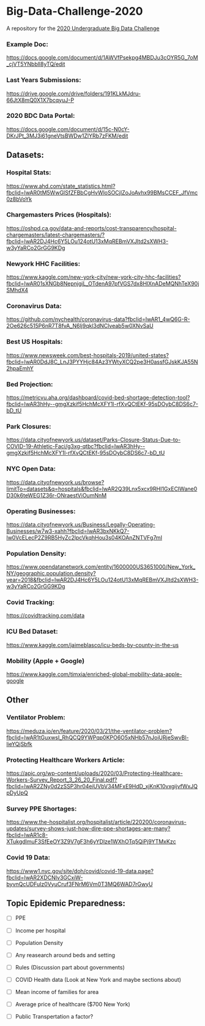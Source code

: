 # Big-Data-Challenge-2020
A repository for the [2020 Undergraduate Big Data Challenge](https://stemfellowship.org/2020-undergraduate-big-data-challenge/?fbclid=IwAR2VN4Td21nvh9L1RZbALjhnGzWvB5LczgZ75XJt5kSSINKQU3HQoEWt4OY)

### Example Doc:

https://docs.google.com/document/d/1AWVfPsekpg4MBDJu3cOYR5G_7oM_cjVT5YNbbll8yTQ/edit

### Last Years Submissions: 
https://drive.google.com/drive/folders/191KLkMJdru-66JtX8mQ0X1X7bcqyuJ-P

### 2020 BDC Data Portal:
https://docs.google.com/document/d/15c-N0cY-DKrJPt_3MJ3i61gneVtsBWDw1ZlYRb7zFKM/edit

## Datasets:

### Hospital Stats:
https://www.ahd.com/state_statistics.html?fbclid=IwAR0tM5WwGlSfZFBbCgHvWloSOCjIZoJoAvhx99BMsCCEF_JfVmc0z8bVoYk

### Chargemasters Prices (Hospitals):
https://oshpd.ca.gov/data-and-reports/cost-transparency/hospital-chargemasters/latest-chargemasters/?fbclid=IwAR2DJ4Hc6Y5LOu124otU13xMqREBmVXJItd2sXWH3-w3yYaRCo2GrGG9KDg

### Newyork HHC Facilities:
https://www.kaggle.com/new-york-city/new-york-city-hhc-facilities?fbclid=IwAR01sXNGb8NepnjgiL_OTdenA97pfVGS7dx8HlXnADeMQNhTeX90jSMhdX4

### Coronavirus Data:
https://github.com/nychealth/coronavirus-data?fbclid=IwAR1_4wQ6G-R-2Oe626c515P6nR7T8fvA_N6lj9qkl3dNClveab5w0XNvSaU

### Best US Hospitals:
https://www.newsweek.com/best-hospitals-2019/united-states?fbclid=IwAR0DdJ8C_LnJ3PYYHjc84Az3YWtyXCQ2pe3H0assfGJskKJA55N2hpaEmhY

### Bed Projection:
https://metricvu.aha.org/dashboard/covid-bed-shortage-detection-tool?fbclid=IwAR3hHy--gmgXzkif5HchMcXFY1l-rfXvQCtEKf-95sDOybC8DS6c7-bD_tU

### Park Closures:
https://data.cityofnewyork.us/dataset/Parks-Closure-Status-Due-to-COVID-19-Athletic-Faci/g3xg-qtbc?fbclid=IwAR3hHy--gmgXzkif5HchMcXFY1l-rfXvQCtEKf-95sDOybC8DS6c7-bD_tU

### NYC Open Data:
https://data.cityofnewyork.us/browse?limitTo=datasets&q=hospitals&fbclid=IwAR2Q39Lnx5xcx9RHI1GxECIWane0D30k6teWEG1Z36r-ONraestViOumNnM

### Operating Businesses:
https://data.cityofnewyork.us/Business/Legally-Operating-Businesses/w7w3-xahh?fbclid=IwAR3bxNKkQ7-lw0VcELecP2Z9RB5HyZc2lpcVkqhHou3s04KOAnZNTVFg7mI

### Population Density:
https://www.opendatanetwork.com/entity/1600000US3651000/New_York_NY/geographic.population.density?year=2018&fbclid=IwAR2DJ4Hc6Y5LOu124otU13xMqREBmVXJItd2sXWH3-w3yYaRCo2GrGG9KDg

### Covid Tracking:
https://covidtracking.com/data

### ICU Bed Dataset:
https://www.kaggle.com/jaimeblasco/icu-beds-by-county-in-the-us

### Mobility (Apple + Google)
https://www.kaggle.com/timxia/enriched-global-mobility-data-apple-google

## Other

### Ventilator Problem:
https://meduza.io/en/feature/2020/03/21/the-ventilator-problem?fbclid=IwAR1tGuxwsI_RhQCQ9YWPqp0KPO6O5xNHb57nJoiURjeSwvBl-lieYQjSbfk

### Protecting Healthcare Workers Article:
https://apic.org/wp-content/uploads/2020/03/Protecting-Healthcare-Workers-Survey_Report_3_26_20_Final.pdf?fbclid=IwAR2ZNy0d2zSSP3hr04eiUVbV34MFxE9HdD_xjKnK10vxgijvfWxJQpDyUpQ

### Survey PPE Shortages:
https://www.the-hospitalist.org/hospitalist/article/220200/coronavirus-updates/survey-shows-just-how-dire-ppe-shortages-are-many?fbclid=IwAR1c8-XTukgdlmuF3SfEeOY3Z9V7gF3h6yYDlze1WXhOTq5QiPj9YTMxKzc

### Covid 19 Data:
https://www1.nyc.gov/site/doh/covid/covid-19-data.page?fbclid=IwAR2XDCNIv3GCxiW-byvnQcUDFulz0VyuCruf3FNrM6Vm0T3MQ6WAD7rGwyU


## Topic Epidemic Preparedness: 

- [ ] PPE 
- [ ] Income per hospital 
- [ ] Population Density 
- [ ] Any reasearch around beds and setting 
- [ ] Rules (Discussion part about governments)
- [ ] COVID Health data (Look at New York and maybe sections about)
- [ ] Mean income of families for area 
- [ ] Average price of healthcare ($700 New York)
- [ ] Public Transpertation a factor? 

